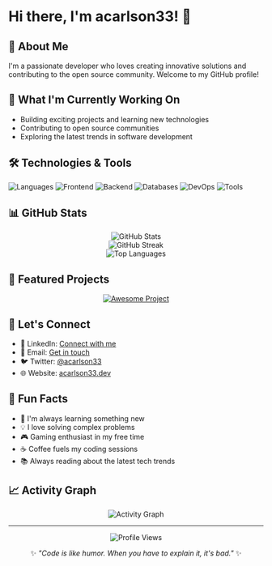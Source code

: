 # Hi there, I'm acarlson33! 👋

## 🚀 About Me

I'm a passionate developer who loves creating innovative solutions and contributing to the open source community. Welcome to my GitHub profile!

## 🔭 What I'm Currently Working On

- Building exciting projects and learning new technologies
- Contributing to open source communities
- Exploring the latest trends in software development

## 🛠️ Technologies & Tools

![Languages](https://skillicons.dev/icons?i=js,ts,python,java,go&theme=dark)
![Frontend](https://skillicons.dev/icons?i=react,vue,html,css,sass&theme=dark)
![Backend](https://skillicons.dev/icons?i=nodejs,express,django,spring&theme=dark)
![Databases](https://skillicons.dev/icons?i=mysql,postgres,mongodb,redis&theme=dark)
![DevOps](https://skillicons.dev/icons?i=docker,kubernetes,aws,gcp&theme=dark)
![Tools](https://skillicons.dev/icons?i=git,vscode,linux,bash&theme=dark)

## 📊 GitHub Stats

<div align="center">
  <img src="https://github-readme-stats.vercel.app/api?username=acarlson33&show_icons=true&theme=dark&hide_border=true&include_all_commits=true&count_private=true" alt="GitHub Stats" />
</div>

<div align="center">
  <img src="https://github-readme-streak-stats.herokuapp.com/?user=acarlson33&theme=dark&hide_border=true" alt="GitHub Streak" />
</div>

<div align="center">
  <img src="https://github-readme-stats.vercel.app/api/top-langs/?username=acarlson33&theme=dark&hide_border=true&include_all_commits=true&count_private=true&layout=compact" alt="Top Languages" />
</div>

## 🌟 Featured Projects

<!-- You can customize this section with your actual projects -->
<div align="center">
  <a href="https://github.com/acarlson33">
    <img src="https://github-readme-stats.vercel.app/api/pin/?username=acarlson33&repo=awesome-project&theme=dark&hide_border=true" alt="Awesome Project" />
  </a>
</div>

## 🤝 Let's Connect

- 💼 LinkedIn: [Connect with me](https://www.linkedin.com/in/acarlson33)
- 📧 Email: [Get in touch](mailto:your.email@example.com)
- 🐦 Twitter: [@acarlson33](https://twitter.com/acarlson33)
- 🌐 Website: [acarlson33.dev](https://acarlson33.dev)

## 🎯 Fun Facts

- 🌱 I'm always learning something new
- 💡 I love solving complex problems
- 🎮 Gaming enthusiast in my free time
- ☕ Coffee fuels my coding sessions
- 📚 Always reading about the latest tech trends

## 📈 Activity Graph

<div align="center">
  <img src="https://github-readme-activity-graph.vercel.app/graph?username=acarlson33&bg_color=0d1117&color=ffffff&line=00ff00&point=ff6b6b&area=true&hide_border=true" alt="Activity Graph" />
</div>

---

<div align="center">
  <img src="https://komarev.com/ghpvc/?username=acarlson33&label=Profile%20Views&color=brightgreen&style=flat" alt="Profile Views" />
  
  ✨ *"Code is like humor. When you have to explain it, it's bad."* ✨
</div>